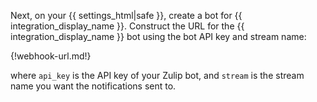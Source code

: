 Next, on your {{ settings_html|safe }}, create a bot for
{{ integration_display_name }}. Construct the URL for the
{{ integration_display_name }} bot using the bot API key and stream name:

{!webhook-url.md!}

where `api_key` is the API key of your Zulip bot, and `stream`
is the stream name you want the notifications sent to.
